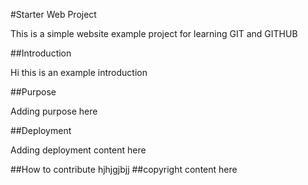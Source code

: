 #Starter Web Project

This is a simple website example project for learning GIT and GITHUB

##Introduction

Hi this is an example introduction

##Purpose

Adding purpose here

##Deployment

Adding deployment content here 

##How to contribute
hjhjgjbjj
##copyright
content here